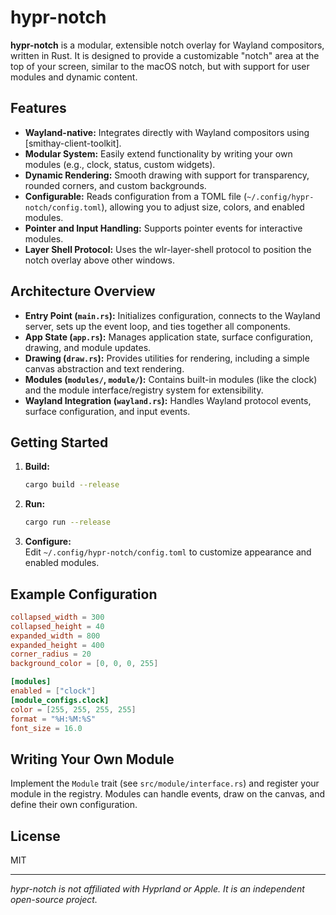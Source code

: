 # hypr-notch

**hypr-notch** is a modular, extensible notch overlay for Wayland compositors, written in Rust. It is designed to provide a customizable "notch" area at the top of your screen, similar to the macOS notch, but with support for user modules and dynamic content.

## Features

- **Wayland-native:** Integrates directly with Wayland compositors using [smithay-client-toolkit].
- **Modular System:** Easily extend functionality by writing your own modules (e.g., clock, status, custom widgets).
- **Dynamic Rendering:** Smooth drawing with support for transparency, rounded corners, and custom backgrounds.
- **Configurable:** Reads configuration from a TOML file (`~/.config/hypr-notch/config.toml`), allowing you to adjust size, colors, and enabled modules.
- **Pointer and Input Handling:** Supports pointer events for interactive modules.
- **Layer Shell Protocol:** Uses the wlr-layer-shell protocol to position the notch overlay above other windows.

## Architecture Overview

- **Entry Point (`main.rs`):** Initializes configuration, connects to the Wayland server, sets up the event loop, and ties together all components.
- **App State (`app.rs`):** Manages application state, surface configuration, drawing, and module updates.
- **Drawing (`draw.rs`):** Provides utilities for rendering, including a simple canvas abstraction and text rendering.
- **Modules (`modules/`, `module/`):** Contains built-in modules (like the clock) and the module interface/registry system for extensibility.
- **Wayland Integration (`wayland.rs`):** Handles Wayland protocol events, surface configuration, and input events.

## Getting Started

1. **Build:**  
   ```sh
   cargo build --release
   ```

2. **Run:**  
   ```sh
   cargo run --release
   ```

3. **Configure:**  
   Edit `~/.config/hypr-notch/config.toml` to customize appearance and enabled modules.

## Example Configuration

```toml
collapsed_width = 300
collapsed_height = 40
expanded_width = 800
expanded_height = 400
corner_radius = 20
background_color = [0, 0, 0, 255]

[modules]
enabled = ["clock"]
[module_configs.clock]
color = [255, 255, 255, 255]
format = "%H:%M:%S"
font_size = 16.0
```

## Writing Your Own Module

Implement the `Module` trait (see `src/module/interface.rs`) and register your module in the registry. Modules can handle events, draw on the canvas, and define their own configuration.

## License

MIT

---

*hypr-notch is not affiliated with Hyprland or Apple. It is an independent open-source project.*
